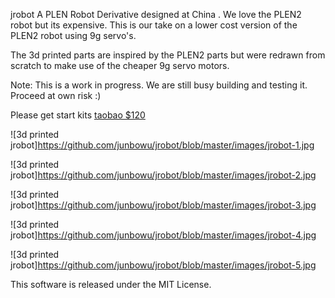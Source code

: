 jrobot
A PLEN Robot Derivative designed at China . We love the PLEN2 robot but its expensive. This is our take on a lower cost version of the PLEN2 robot using 9g servo's.

The 3d printed parts are inspired by the PLEN2 parts but were redrawn from scratch to make use of the cheaper 9g servo motors.

Note: This is a work in progress. We are still busy building and testing it. Proceed at own risk :)

Please get start kits [taobao $120](https://item.taobao.com/item.htm?spm=a230r.1.14.28.0Gwvvy&id=531972040644&ns=1&abbucket=7#detail)


![3d printed jrobot]https://github.com/junbowu/jrobot/blob/master/images/jrobot-1.jpg

![3d printed jrobot]https://github.com/junbowu/jrobot/blob/master/images/jrobot-2.jpg

![3d printed jrobot]https://github.com/junbowu/jrobot/blob/master/images/jrobot-3.jpg

![3d printed jrobot]https://github.com/junbowu/jrobot/blob/master/images/jrobot-4.jpg

![3d printed jrobot]https://github.com/junbowu/jrobot/blob/master/images/jrobot-5.jpg

This software is released under the MIT License.